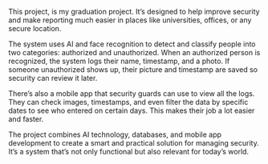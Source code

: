 This project, is my graduation project. It’s designed to help improve security and make reporting much easier in places like universities, offices, or any secure location.

The system uses AI and face recognition to detect and classify people into two categories: authorized and unauthorized. When an authorized person is recognized, the system logs their name, timestamp, and a photo. If someone unauthorized shows up, their picture and timestamp are saved so security can review it later.

There’s also a mobile app that security guards can use to view all the logs. They can check images, timestamps, and even filter the data by specific dates to see who entered on certain days. This makes their job a lot easier and faster.

The project combines AI technology, databases, and mobile app development to create a smart and practical solution for managing security. It’s a system that’s not only functional but also relevant for today’s world.
